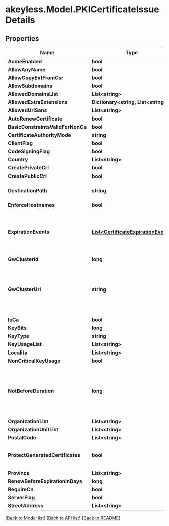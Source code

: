# akeyless.Model.PKICertificateIssueDetails

## Properties

Name | Type | Description | Notes
------------ | ------------- | ------------- | -------------
**AcmeEnabled** | **bool** |  | [optional] 
**AllowAnyName** | **bool** |  | [optional] 
**AllowCopyExtFromCsr** | **bool** |  | [optional] 
**AllowSubdomains** | **bool** |  | [optional] 
**AllowedDomainsList** | **List&lt;string&gt;** |  | [optional] 
**AllowedExtraExtensions** | **Dictionary&lt;string, List&lt;string&gt;&gt;** |  | [optional] 
**AllowedUriSans** | **List&lt;string&gt;** |  | [optional] 
**AutoRenewCertificate** | **bool** |  | [optional] 
**BasicConstraintsValidForNonCa** | **bool** |  | [optional] 
**CertificateAuthorityMode** | **string** |  | [optional] 
**ClientFlag** | **bool** |  | [optional] 
**CodeSigningFlag** | **bool** |  | [optional] 
**Country** | **List&lt;string&gt;** |  | [optional] 
**CreatePrivateCrl** | **bool** |  | [optional] 
**CreatePublicCrl** | **bool** |  | [optional] 
**DestinationPath** | **string** | DestinationPath is the destination to save generated certificates | [optional] 
**EnforceHostnames** | **bool** |  | [optional] 
**ExpirationEvents** | [**List&lt;CertificateExpirationEvent&gt;**](CertificateExpirationEvent.md) | ExpirationNotification holds a list of expiration notices that should be sent in case a certificate is about to expire, this value is being propagated to the Certificate resources that are created | [optional] 
**GwClusterId** | **long** |  | [optional] 
**GwClusterUrl** | **string** | GWClusterURL is required when CAMode is \&quot;public\&quot; and it defines the cluster URL the PKI should be issued from. The GW cluster must have permissions to read associated target&#39;s details | [optional] 
**IsCa** | **bool** |  | [optional] 
**KeyBits** | **long** |  | [optional] 
**KeyType** | **string** |  | [optional] 
**KeyUsageList** | **List&lt;string&gt;** |  | [optional] 
**Locality** | **List&lt;string&gt;** |  | [optional] 
**NonCriticalKeyUsage** | **bool** |  | [optional] 
**NotBeforeDuration** | **long** | A Duration represents the elapsed time between two instants as an int64 nanosecond count. The representation limits the largest representable duration to approximately 290 years. | [optional] 
**OrganizationList** | **List&lt;string&gt;** |  | [optional] 
**OrganizationUnitList** | **List&lt;string&gt;** |  | [optional] 
**PostalCode** | **List&lt;string&gt;** |  | [optional] 
**ProtectGeneratedCertificates** | **bool** | ProtectGeneratedCertificates dictates whether the created certificates should be protected from deletion | [optional] 
**Province** | **List&lt;string&gt;** |  | [optional] 
**RenewBeforeExpirationInDays** | **long** |  | [optional] 
**RequireCn** | **bool** |  | [optional] 
**ServerFlag** | **bool** |  | [optional] 
**StreetAddress** | **List&lt;string&gt;** |  | [optional] 

[[Back to Model list]](../README.md#documentation-for-models) [[Back to API list]](../README.md#documentation-for-api-endpoints) [[Back to README]](../README.md)


